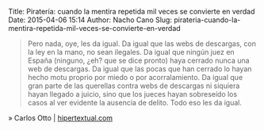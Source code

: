 Title: Piratería: cuando la mentira repetida mil veces se convierte en verdad
Date: 2015-04-06 15:14
Author: Nacho Cano
Slug: pirateria-cuando-la-mentira-repetida-mil-veces-se-convierte-en-verdad

> Pero nada, oye, les da igual. Da igual que las webs de descargas, con
> la ley en la mano, no sean ilegales. Da igual que ningún juez en
> España (ninguno, ¿eh? que se dice pronto) haya cerrado nunca una web
> de descargas. Da igual que las pocas que han cerrado lo hayan hecho
> motu proprio por miedo o por acorralamiento. Da igual que gran parte
> de las querellas contra webs de descargas ni siquiera hayan llegado a
> juicio, sino que los jueces hayan sobreseído los casos al ver evidente
> la ausencia de delito. Todo eso les da igual.

» Carlos Otto | [hipertextual.com][]

  [hipertextual.com]: http://hipertextual.com/2015/04/pirateria-argumentos
    "Piratería: cuando la mentira repetida mil veces se convierte en verdad"

